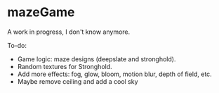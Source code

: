 # mazeGame
A work in progress, I don't know anymore.

To-do:
- Game logic: maze designs (deepslate and stronghold).
- Random textures for Stronghold.
- Add more effects: fog, glow, bloom, motion blur, depth of field, etc.
- Maybe remove ceiling and add a cool sky
